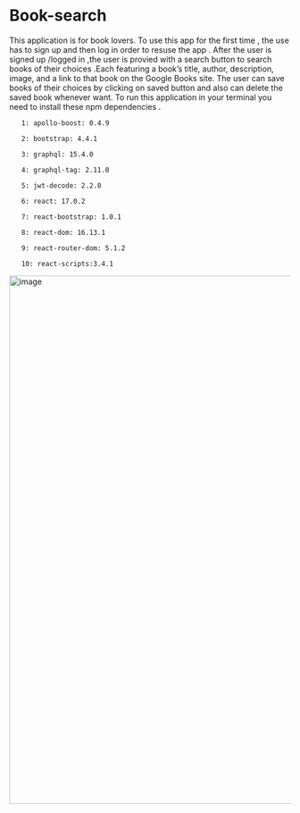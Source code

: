 # Book-search
This application is for book lovers. To use this app for the first time , the use has to sign up and then log in order to resuse the app .
After the user is signed up /logged in ,the user is provied with a search button
to search books of their choices .Each featuring a book’s title, author, description, image, and a link to that book on
the Google Books site. The user can save books of their choices by clicking on saved button and also can delete the saved book whenever want.
To run this application in your terminal you need to install these npm dependencies .


       1: apollo-boost: 0.4.9
       
       2: bootstrap: 4.4.1
       
       3: graphql: 15.4.0
       
       4: graphql-tag: 2.11.0
        
       5: jwt-decode: 2.2.0
        
       6: react: 17.0.2
       
       7: react-bootstrap: 1.0.1
        
       8: react-dom: 16.13.1
       
       9: react-router-dom: 5.1.2
       
       10: react-scripts:3.4.1
 
  <img width="946" alt="image" src="https://user-images.githubusercontent.com/64217018/199876497-3b5e4a89-98a7-4169-90ae-3750f2b63912.png">
 

       

       

 
